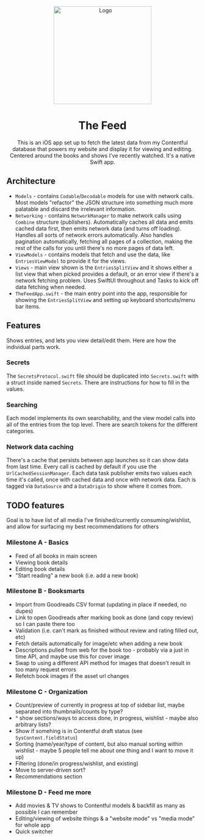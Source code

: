 <div align="center">
    <picture>
      <img alt="Logo" src="https://github.com/user-attachments/assets/7954f15d-f730-47f8-a114-cc87a964e131" height="256">
    </picture>
  <h1>The Feed</h1>
This is an iOS app set up to fetch the latest data from my Contentful database that powers my website and display it for viewing and editing. Centered around the books and shows I've recently watched. It's a native Swift app.
</div>
  

## Architecture

- `Models` - contains `Codable`/`Decodable` models for use with network calls. Most models "refactor" the JSON structure into something much more palatable and discard the irrelevant information.
- `Networking` - contains `NetworkManager` to make network calls using `Combine` structure (publishers). Automatically caches all data and emits cached data first, then emits network data (and turns off loading). Handles all sorts of network errors automatically. Also handles pagination automatically, fetching all pages of a collection, making the rest of the calls for you until there's no more pages of data left.
- `ViewModels` - contains models that fetch and use the data, like `EntriesViewModel` to provide it for the views.
- `Views` - main view shown is the `EntriesSplitView` and it shows either a list view that when picked provides a default, or an error view if there's a network fetching problem. Uses SwiftUI throughout and Tasks to kick off data fetching when needed.
- `TheFeedApp.swift` - the main entry point into the app, responsible for showing the `EntriesSplitView` and setting up keyboard shortcuts/menu bar items.

## Features
Shows entries, and lets you view detail/edit them. Here are how the individual parts work.

### Secrets

The `SecretsProtocol.swift` file should be duplicated into `Secrets.swift` with a struct inside named `Secrets`. There are instructions for how to fill in the values.

### Searching

Each model  implements its own searchability, and the view model calls into all of the entries from the top level. There are search tokens for the different categories.

### Network data caching
There's a cache that persists between app launches so it can show data from last time. Every call is cached by default if you use the `UrlCachedSessionManager`. Each data task publisher emits two values each time it's called, once with cached data and once with network data. Each is tagged via `DataSource` and a `DataOrigin` to show where it comes from.

## TODO features
Goal is to have list of all media I've finished/currently consuming/wishlist, and allow for surfacing my best recommendations for others

### Milestone A - Basics
- Feed of all books in main screen
- Viewing book details
- Editing book details
- "Start reading" a new book (i.e. add a new book)

### Milestone B - Booksmarts
- Import from Goodreads CSV format (updating in place if needed, no dupes)
- Link to open Goodreads after marking book as done (and copy review) so I can paste there too
- Validation (i.e. can't mark as finished without review and rating filled out, etc)
- Fetch details automatically for image/etc when adding a new book
- Descriptions pulled from web for the book too - probably via a just in time API, and maybe use this for cover image
- Swap to using a different API method for images that doesn't result in too many request errors
- Refetch book images if the asset url changes

### Milestone C - Organization
- Count/preview of currently in progress at top of sidebar list, maybe separated into thumbnails/counts by type?
- ^ show sections/ways to access done, in progress, wishlist - maybe also arbitrary lists?
- Show if somehing is in Contentful draft status (see `SysContent.fieldStatus`)
- Sorting (name/year/type of content, but also manual sorting within wishlist - maybe 5 people tell me about one thing and I want to move it up)
- Filtering (done/in progress/wishlist, and existing)
- Move to server-driven sort?
- Recommendations section

### Milestone D - Feed me more
- Add movies & TV shows to Contentful models & backfill as many as possible I can remember
- Editing/viewing of website things & a "website mode" vs "media mode" for whole app
- Quick switcher
